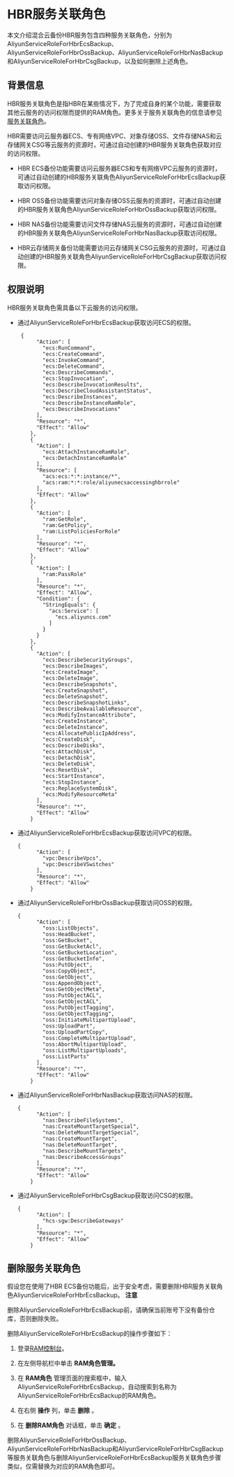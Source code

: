 HBR服务关联角色 
==============================

本文介绍混合云备份HBR服务包含四种服务关联角色，分别为AliyunServiceRoleForHbrEcsBackup、AliyunServiceRoleForHbrOssBackup、AliyunServiceRoleForHbrNasBackup和AliyunServiceRoleForHbrCsgBackup，以及如何删除上述角色。

背景信息 
-------------------------

HBR服务关联角色是指HBR在某些情况下，为了完成自身的某个功能，需要获取其他云服务的访问权限而提供的RAM角色。更多关于服务关联角色的信息请参见[服务关联角色](/cn.zh-CN/角色管理/服务关联角色.md)。

HBR需要访问云服务器ECS、专有网络VPC、对象存储OSS、文件存储NAS和云存储网关CSG等云服务的资源时，可通过自动创建的HBR服务关联角色获取对应的访问权限。

* HBR ECS备份功能需要访问云服务器ECS和专有网络VPC云服务的资源时，可通过自动创建的HBR服务关联角色AliyunServiceRoleForHbrEcsBackup获取访问权限。

  

* HBR OSS备份功能需要访问对象存储OSS云服务的资源时，可通过自动创建的HBR服务关联角色AliyunServiceRoleForHbrOssBackup获取访问权限。

  

* HBR NAS备份功能需要访问文件存储NAS云服务的资源时，可通过自动创建的HBR服务关联角色AliyunServiceRoleForHbrNasBackup获取访问权限。

  

* HBR云存储网关备份功能需要访问云存储网关CSG云服务的资源时，可通过自动创建的HBR服务关联角色AliyunServiceRoleForHbrCsgBackup获取访问权限。

  




权限说明 
-------------------------

HBR服务关联角色需具备以下云服务的访问权限。

* 通过AliyunServiceRoleForHbrEcsBackup获取访问ECS的权限。

       {
            "Action": [
              "ecs:RunCommand",
              "ecs:CreateCommand",
              "ecs:InvokeCommand",
              "ecs:DeleteCommand",
              "ecs:DescribeCommands",
              "ecs:StopInvocation",
              "ecs:DescribeInvocationResults",
              "ecs:DescribeCloudAssistantStatus",
              "ecs:DescribeInstances",
              "ecs:DescribeInstanceRamRole",
              "ecs:DescribeInvocations"
            ],
            "Resource": "*",
            "Effect": "Allow"
          },
          {
            "Action": [
              "ecs:AttachInstanceRamRole",
              "ecs:DetachInstanceRamRole"
            ],
            "Resource": [
              "acs:ecs:*:*:instance/*",
              "acs:ram:*:*:role/aliyunecsaccessinghbrrole"
            ],
            "Effect": "Allow"
          },
          {
            "Action": [
              "ram:GetRole",
              "ram:GetPolicy",
              "ram:ListPoliciesForRole"
            ],
            "Resource": "*",
            "Effect": "Allow"
          },
          {
            "Action": [
              "ram:PassRole"
            ],
            "Resource": "*",
            "Effect": "Allow",
            "Condition": {
              "StringEquals": {
                "acs:Service": [
                  "ecs.aliyuncs.com"
                ]
              }
            }
          },
          {
            "Action": [
              "ecs:DescribeSecurityGroups",
              "ecs:DescribeImages",
              "ecs:CreateImage",
              "ecs:DeleteImage",
              "ecs:DescribeSnapshots",
              "ecs:CreateSnapshot",
              "ecs:DeleteSnapshot",
              "ecs:DescribeSnapshotLinks",
              "ecs:DescribeAvailableResource",
              "ecs:ModifyInstanceAttribute",
              "ecs:CreateInstance",
              "ecs:DeleteInstance",
              "ecs:AllocatePublicIpAddress",
              "ecs:CreateDisk",
              "ecs:DescribeDisks",
              "ecs:AttachDisk",
              "ecs:DetachDisk",
              "ecs:DeleteDisk",
              "ecs:ResetDisk",
              "ecs:StartInstance",
              "ecs:StopInstance",
              "ecs:ReplaceSystemDisk",
              "ecs:ModifyResourceMeta"
            ],
            "Resource": "*",
            "Effect": "Allow"
          }

  

  

* 通过AliyunServiceRoleForHbrEcsBackup获取访问VPC的权限。

      {
            "Action": [
              "vpc:DescribeVpcs",
              "vpc:DescribeVSwitches"
            ],
            "Resource": "*",
            "Effect": "Allow"
          }

  

  

* 通过AliyunServiceRoleForHbrOssBackup获取访问OSS的权限。

      {
            "Action": [
              "oss:ListObjects",
              "oss:HeadBucket",
              "oss:GetBucket",
              "oss:GetBucketAcl",
              "oss:GetBucketLocation",
              "oss:GetBucketInfo",
              "oss:PutObject",
              "oss:CopyObject",
              "oss:GetObject",
              "oss:AppendObject",
              "oss:GetObjectMeta",
              "oss:PutObjectACL",
              "oss:GetObjectACL",
              "oss:PutObjectTagging",
              "oss:GetObjectTagging",
              "oss:InitiateMultipartUpload",
              "oss:UploadPart",
              "oss:UploadPartCopy",
              "oss:CompleteMultipartUpload",
              "oss:AbortMultipartUpload",
              "oss:ListMultipartUploads",
              "oss:ListParts"
            ],
            "Resource": "*",
            "Effect": "Allow"
          }

  

  

* 通过AliyunServiceRoleForHbrNasBackup获取访问NAS的权限。

      {
            "Action": [
              "nas:DescribeFileSystems",
              "nas:CreateMountTargetSpecial",
              "nas:DeleteMountTargetSpecial",
              "nas:CreateMountTarget",
              "nas:DeleteMountTarget",
              "nas:DescribeMountTargets",
              "nas:DescribeAccessGroups"
            ],
            "Resource": "*",
            "Effect": "Allow"
          }

  

  

* 通过AliyunServiceRoleForHbrCsgBackup获取访问CSG的权限。

      {
            "Action": [
              "hcs-sgw:DescribeGateways"
            ],
            "Resource": "*",
            "Effect": "Allow"
          }

  




删除服务关联角色 
-----------------------------

假设您在使用了HBR ECS备份功能后，出于安全考虑，需要删除HBR服务关联角色AliyunServiceRoleForHbrEcsBackup。
**注意**

删除AliyunServiceRoleForHbrEcsBackup前，请确保当前账号下没有备份仓库，否则删除失败。

删除AliyunServiceRoleForHbrEcsBackup的操作步骤如下：

1. 登录[RAM控制台](http://ram.console.aliyun.com)。

   

2. 在左侧导航栏中单击 **RAM角色管理。**

   

3. 在 **RAM角色** 管理页面的搜索框中，输入AliyunServiceRoleForHbrEcsBackup，自动搜索到名称为AliyunServiceRoleForHbrEcsBackup的RAM角色。

   

4. 在右侧 **操作** 列，单击 **删除** 。

   

5. 在 **删除RAM角色** 对话框，单击 **确定** 。

   




删除AliyunServiceRoleForHbrOssBackup、AliyunServiceRoleForHbrNasBackup和AliyunServiceRoleForHbrCsgBackup等服务关联角色与删除AliyunServiceRoleForHbrEcsBackup服务关联角色步骤类似，仅需替换为对应的RAM角色即可。
